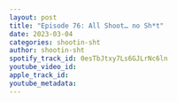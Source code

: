 ```yaml
---
layout: post
title: "Episode 76: All Shoot… no Sh*t"
date: 2023-03-04
categories: shootin-sht
author: shootin-sht
spotify_track_id: 0esTbJtxy7Ls6GJLrNc6ln
youtube_video_id: 
apple_track_id: 
youtube_metadata: 
---
```

